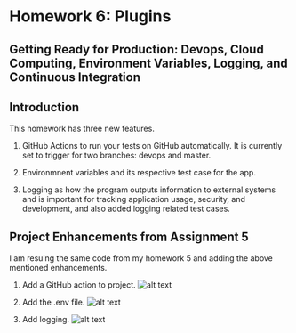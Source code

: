 # Homework 6: Plugins

## Getting Ready for Production: Devops, Cloud Computing, Environment Variables, Logging, and Continuous Integration

## Introduction
This homework has three new features.

1.  GitHub Actions to run your tests on GitHub automatically. It is currently set to trigger for two branches: devops and master.  

2.  Environmnent variables and its respective test case for the app.

3.  Logging as how the program outputs information to external systems and is important for tracking application usage, security, and development, and also added logging related test cases.

## Project Enhancements from Assignment 5

I am resuing the same code from my homework 5 and adding the above mentioned enhancements.

1. Add a GitHub action to project.
![alt text](<Screenshot 2024-03-10 at 1.36.45 AM.png>)

2. Add the .env file.
![alt text](<Screenshot 2024-03-10 at 1.47.56 AM.png>)

3. Add logging.
![alt text](<Screenshot 2024-03-10 at 1.49.04 AM.png>)

